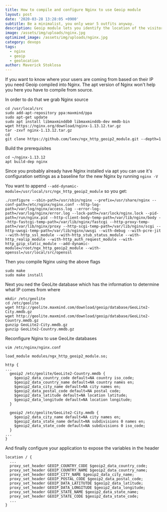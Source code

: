 ```yaml
---
title: How to compile and configure Nginx to use Geoip module
layout: post
date: '2020-03-28 13:28:05 +0900'
subtitle: Be a minimalist, you only wear 5 outfits anyway.
description: Geoip module lets you identify the location of the visitor using the IP address. I will show you how to integrate that into Nginx.
image: /assets/img/uploads/nginx.jpg
optimized_image: /assets/img/uploads/nginx.jpg
category: devops
tags:
  - nginx
  - geoip
  - geolocation
author: Maverick Stoklosa
---
```


If you want to know where your users are coming from based on their IP you need Geoip compiled into Nginx. The apt version of Nginx won't help you here you have to compile from source.

In order to do that we grab Nginx source

```
cd /usr/local/src
sudo add-apt-repository ppa:maxmind/ppa
sudo apt-get update
sudo apt install libmaxminddb0 libmaxminddb-dev mmdb-bin
wget https://nginx.org/download/nginx-1.13.12.tar.gz
tar -zxvf nginx-1.13.12.tar.gz
cd
git clone https://github.com/leev/ngx_http_geoip2_module.git --depth=1
```

Build the prerequisites

```
cd ~/nginx-1.13.12
apt build-dep nginx
```

Since you probably already have Nginx installed via apt you can use it's configuration settings as a baseline for the new Nginx by running `nginx -V`

You want to append `--add-dynamic-module=/usr/local/src/ngx_http_geoip2_module` so you get:

```
./configure --sbin-path=/usr/sbin/nginx --prefix=/usr/share/nginx --conf-path=/etc/nginx/nginx.conf --http-log-path=/var/log/nginx/access.log --error-log-path=/var/log/nginx/error.log --lock-path=/var/lock/nginx.lock --pid-path=/run/nginx.pid --http-client-body-temp-path=/var/lib/nginx/body --http-fastcgi-temp-path=/var/lib/nginx/fastcgi --http-proxy-temp-path=/var/lib/nginx/proxy --http-scgi-temp-path=/var/lib/nginx/scgi --http-uwsgi-temp-path=/var/lib/nginx/uwsgi --with-debug --with-pcre-jit --with-http_ssl_module --with-http_stub_status_module --with-http_realip_module --with-http_auth_request_module --with-http_gzip_static_module --add-dynamic-module=/root/ngx_http_geoip2_module --with-openssl=/usr/local/src/openssl
```

Then you compile Nginx using the above flags

```
sudo make
sudo make install
```

Next you ned the GeoLite database which has the information to determine what IP comes from where

```
mkdir /etc/geolite
cd /etc/geolite
wget http://geolite.maxmind.com/download/geoip/database/GeoLite2-City.mmdb.gz
wget http://geolite.maxmind.com/download/geoip/database/GeoLite2-Country.mmdb.gz
gunzip GeoLite2-City.mmdb.gz
gunzip GeoLite2-Country.mmdb.gz
```

Reconfigure Nginx to use GeoLite databases

```
vim /etc/nginx/nginx.conf
```

```
load_module modules/ngx_http_geoip2_module.so; 

http {
...
  geoip2 /etc/geolite/GeoLite2-Country.mmdb {
    $geoip2_data_country_code default=NA country iso_code;
    $geoip2_data_country_name default=NA country names en;
    $geoip2_data_city_name default=NA city names en;
    $geoip2_data_postal_code default=NA postal code;
    $geoip2_data_latitude default=NA location latitude;
    $geoip2_data_longitude default=NA location longitude;
  }

  geoip2 /etc/geolite/GeoLite2-City.mmdb {
    $geoip2_data_city_name default=NA city names en;
    $geoip2_data_state_name default=NA subdivisions 0 names en;
    $geoip2_data_state_code default=NA subdivisions 0 iso_code;
  }
...
}
```

And finally configure your application to expose the variables in the header

```
location / {
  ...
  proxy_set_header GEOIP_COUNTRY_CODE $geoip2_data_country_code;
  proxy_set_header GEOIP_COUNTRY_NAME $geoip2_data_country_name;
  proxy_set_header GEOIP_CITY_NAME $geoip2_data_city_name;
  proxy_set_header GEOIP_POSTAL_CODE $geoip2_data_postal_code;
  proxy_set_header GEOIP_DATA_LATITUTDE $geoip2_data_latitude;
  proxy_set_header GEOIP_DATA_LONGITUDE $geoip2_data_longitude;
  proxy_set_header GEOIP_STATE_NAME $geoip2_data_state_name;
  proxy_set_header GEOIP_STATE_CODE $geoip2_data_state_code;
  ...
}
```

